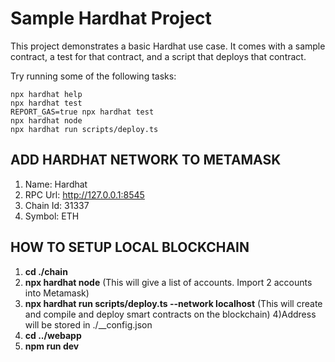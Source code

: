 # Sample Hardhat Project

This project demonstrates a basic Hardhat use case. It comes with a sample contract, a test for that contract, and a script that deploys that contract.

Try running some of the following tasks:

```shell
npx hardhat help
npx hardhat test
REPORT_GAS=true npx hardhat test
npx hardhat node
npx hardhat run scripts/deploy.ts
```
## ADD HARDHAT NETWORK TO METAMASK
1) Name: Hardhat
2) RPC Url: http://127.0.0.1:8545
3) Chain Id: 31337
4) Symbol: ETH

## HOW TO SETUP LOCAL BLOCKCHAIN
1) <b>cd ./chain</b>
2) <b>npx hardhat node</b>  (This will give a list of accounts. Import 2 accounts into Metamask)
3) <b>npx hardhat run scripts/deploy.ts --network localhost</b>  (This will create and compile and deploy smart contracts on the blockchain)
4)Address will be stored in ./__config.json
5) <b>cd ../webapp</b>
6) <b>npm run dev</b>

